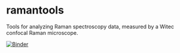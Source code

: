 # ramantools
Tools for analyzing Raman spectroscopy data, measured by a Witec confocal Raman microscope.

[![Binder](https://mybinder.org/badge_logo.svg)](https://mybinder.org/v2/gh/zrbyte/ramantools/HEAD?urlpath=https%3A%2F%2Fgithub.com%2Fzrbyte%2Framantools%2Fblob%2Fmain%2Framantools%2520tutorial.ipynb)
